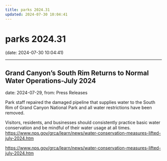 ```yaml
---
title: parks 2024.31
updated: 2024-07-30 10:04:41
---
```


# parks 2024.31

(date: 2024-07-30 10:04:41)

---

## Grand Canyon’s South Rim Returns to Normal Water Operations-July 2024

date: 2024-07-29, from: Press Releases

Park staff repaired the damaged pipeline that supplies water to the South Rim of Grand Canyon National Park and all water restrictions have been removed. 

Visitors, residents, and businesses should consistently practice basic water conservation and be mindful of their water usage at all times. https://www.nps.gov/grca/learn/news/water-conservation-measures-lifted-july-2024.htm 

<https://www.nps.gov/grca/learn/news/water-conservation-measures-lifted-july-2024.htm>

